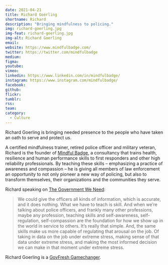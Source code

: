 ```yaml
---
date: 2021-04-21 
title: Richard Goerling
shortname: Richard
description: "Bringing mindfulness to policing."
img: richard-goerling.jpg
img-feat: richard-goerling.jpg
img-alt: Richard Goerling
email: 
website: https://www.mindfulbadge.com/
twitter: https://twitter.com/mindfulbadge
medium: 
figma: 
youtube: 
vimeo: 
linkedin: https://www.linkedin.com/in/mindfulbadge/
instagram: https://www.instagram.com/mindfulbadge/
facebook: 
github: 
flickr: 
tumblr: 
rss: 
team: 
category:
  - Culture
---
```


Richard Goerling is bringing needed presence to the people who have taken an oath to serve and protect us.

A certified mindfulness trainer, retired police officer and military veteran, Richard is the founder of [Mindful Badge](https://www.mindfulbadge.com/), a consultancy that trains health, resilience and human performance skills to first responders and other high reliability professionals. By teaching these skills – emphasizing a practice of awareness and compassion – he is giving all members of law enforcement an opportunity to not only pioneer a new way of policing, but also to transform themselves, their organizations and the communities they serve.

Richard speaking on [The Government We Need](https://thegovweneed.com/episode/how-government-can-bring-mindfulness-to-law-enforcement):

> We could give the officers all kinds of information, which is accurate, and it does nothing. What we have to teach is skill. And when we’re talking about police officers, and frankly many other professions, maybe any profession, teaching skills and self-awareness, self-regulation, self-compassion are the foundation for how we show up in the world in service to others. It’s really that simple. And, the same skills make us more capable of regulating that arousal on the job. Of taking in data on the job under extreme stress, making sense of that data under extreme stress, and making the most informed decision we can make in that moment under extreme stress.

Richard Goerling is a [GovFresh Gamechanger](https://govfresh.com/gamechangers).
